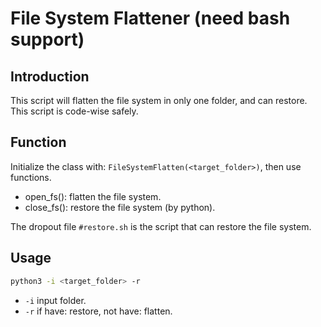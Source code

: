 # File System Flattener (need bash support)
## Introduction
This script will flatten the file system in only one folder, and can restore. This script is code-wise safely.
## Function
Initialize the class with: `FileSystemFlatten(<target_folder>)`, then use functions.
* open_fs(): flatten the file system.
* close_fs(): restore the file system (by python).

The dropout file `#restore.sh` is the script that can restore the file system.
## Usage
```bash
python3 -i <target_folder> -r
```
* `-i` input folder.
* `-r` if have: restore, not have: flatten.
